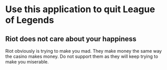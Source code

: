 # Use this application to quit League of Legends

## Riot does not care about your happiness

Riot obviously is trying to make you mad. They make money the same way the casino makes money. Do not support them as they will keep trying to make you miserable.

